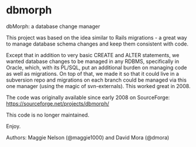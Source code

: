 dbmorph
=======

dbMorph: a database change manager

This project was based on the idea similar to Rails migrations - a great way to manage database schema changes and keep them consistent with code.

Except that in addition to very basic CREATE and ALTER statements, we wanted database changes to be managed in any RDBMS, specifically in Oracle, which, with its PL/SQL, put an additional burden on managing code as well as migrations.  On top of that, we made it so that it could live in a subversion repo and migrations on each branch could be managed via this one manager (using the magic of svn-externals). This worked great in 2008.

The code was originally available since early 2008 on SourceForge: https://sourceforge.net/projects/dbmorph/

This code is no longer maintained.

Enjoy.

Authors: Maggie Nelson (@maggie1000) and David Mora (@dmora)

